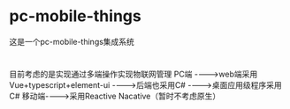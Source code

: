 # pc-mobile-things
这是一个pc-mobile-things集成系统
# 
目前考虑的是实现通过多端操作实现物联网管理 
PC端 ---->web端采用Vue+typescript+element-ui 
    ---->后端也采用C# 
    ---->桌面应用级程序采用C# 
移动端---->采用Reactive Nacative（暂时不考虑原生）
